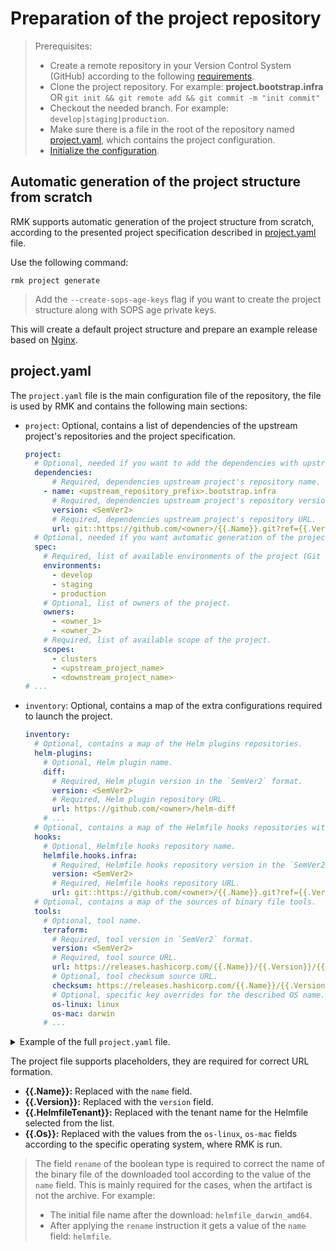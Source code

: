 # Preparation of the project repository

> Prerequisites:
> 
> - Create a remote repository in your Version Control System (GitHub) according to the following [requirements](requirement-for-project-repository.md#requirement-for-project-repository).
> - Clone the project repository. For example: **project.bootstrap.infra** OR `git init && git remote add && git commit -m "init commit"`
> - Checkout the needed branch. For example: `develop|staging|production`.
> - Make sure there is a file in the root of the repository named [project.yaml](#projectyaml), which contains the project configuration.
> - [Initialize the configuration](../configuration-management.md#initialization-of-rmk-configuration).

## Automatic generation of the project structure from scratch

RMK supports automatic generation of the project structure from scratch, according to the presented project specification described in [project.yaml](#projectyaml) file.

Use the following command:

```shell
rmk project generate
```

> Add the `--create-sops-age-keys` flag if you want to create the project structure along with SOPS age private keys.

This will create a default project structure and prepare an example release based on [Nginx](https://nginx.org/).

## project.yaml

The `project.yaml` file is the main configuration file of the repository, the file is used by RMK
and contains the following main sections:

[//]: # (  TODO ACTUALIZE)

* `project`: Optional, contains a list of dependencies of the upstream project's repositories and the project specification.

  ```yaml
  project:
    # Optional, needed if you want to add the dependencies with upstream projects to the downstream project.
    dependencies:
        # Required, dependencies upstream project's repository name.
      - name: <upstream_repository_prefix>.bootstrap.infra
        # Required, dependencies upstream project's repository version in `SemVer2` format, also can be a branch name or a commit hash.
        version: <SemVer2>
        # Required, dependencies upstream project's repository URL.
        url: git::https://github.com/<owner>/{{.Name}}.git?ref={{.Version}}    
    # Optional, needed if you want automatic generation of the project structure from scratch.
    spec:
      # Required, list of available environments of the project (Git branches). 
      environments:
        - develop
        - staging
        - production
      # Optional, list of owners of the project.
      owners:
        - <owner_1>
        - <owner_2>
      # Required, list of available scope of the project.
      scopes:
        - clusters
        - <upstream_project_name>
        - <downstream_project_name>
  # ... 
  ```

[//]: # (  TODO ACTUALIZE)

* `inventory`: Optional, contains a map of the extra configurations required to launch the project.

  ```yaml
  inventory:
    # Optional, contains a map of the Helm plugins repositories.
    helm-plugins:
      # Optional, Helm plugin name.
      diff:
        # Required, Helm plugin version in the `SemVer2` format.
        version: <SemVer2>
        # Required, Helm plugin repository URL.
        url: https://github.com/<owner>/helm-diff
      # ...
    # Optional, contains a map of the Helmfile hooks repositories with shell scripts.
    hooks:
      # Optional, Helmfile hooks repository name.
      helmfile.hooks.infra:
        # Required, Helmfile hooks repository version in the `SemVer2` format.
        version: <SemVer2>
        # Required, Helmfile hooks repository URL.
        url: git::https://github.com/<owner>/{{.Name}}.git?ref={{.Version}}
    # Optional, contains a map of the sources of binary file tools.
    tools:
      # Optional, tool name.
      terraform:
        # Required, tool version in `SemVer2` format.
        version: <SemVer2>
        # Required, tool source URL.
        url: https://releases.hashicorp.com/{{.Name}}/{{.Version}}/{{.Name}}_{{.Version}}_{{.Os}}_amd64.zip
        # Optional, tool checksum source URL.
        checksum: https://releases.hashicorp.com/{{.Name}}/{{.Version}}/{{.Name}}_{{.Version}}_SHA256SUMS
        # Optional, specific key overrides for the described OS name.
        os-linux: linux
        os-mac: darwin
      # ...
  ```
<details>
  <summary>Example of the full <code>project.yaml</code> file.</summary>

[//]: # (  TODO ACTUALIZE)

```yaml
project:
  dependencies:
    - name: deps.bootstrap.infra
      version: v2.17.0
      url: git::https://github.com/edenlabllc/{{.Name}}.git?ref={{.Version}}
  spec:
    environments:
      - develop
      - staging
      - production
    owners:
      - owner1
      - owner2
    scopes:
      - clusters
      - deps
      - project1
inventory:
  helm-plugins:
    diff:
      version: v3.8.1
      url: https://github.com/databus23/helm-diff
    secrets:
      version: v4.5.0
      url: https://github.com/jkroepke/helm-secrets
  hooks:
    helmfile.hooks.infra:
      version: v1.18.0
      url: git::https://github.com/edenlabllc/{{.Name}}.git?ref={{.Version}}
  tools:
    terraform:
      version: 1.0.2
      url: https://releases.hashicorp.com/{{.Name}}/{{.Version}}/{{.Name}}_{{.Version}}_{{.Os}}_amd64.zip
      checksum: https://releases.hashicorp.com/{{.Name}}/{{.Version}}/{{.Name}}_{{.Version}}_SHA256SUMS
      os-linux: linux
      os-mac: darwin
    kubectl:
      version: 1.27.6
      url: https://dl.k8s.io/release/v{{.Version}}/bin/{{.Os}}/amd64/{{.Name}}
      checksum: https://dl.k8s.io/release/v{{.Version}}/bin/{{.Os}}/amd64/{{.Name}}.sha256
      os-linux: linux
      os-mac: darwin
    helm:
      version: 3.10.3
      url: https://get.helm.sh/{{.Name}}-v{{.Version}}-{{.Os}}-amd64.tar.gz
      checksum: https://get.helm.sh/{{.Name}}-v{{.Version}}-{{.Os}}-amd64.tar.gz.sha256sum
      os-linux: linux
      os-mac: darwin
    helmfile:
      version: 0.157.0
      url: https://github.com/{{.Name}}/{{.Name}}/releases/download/v{{.Version}}/{{.Name}}_{{.Version}}_{{.Os}}_amd64.tar.gz
      checksum: https://github.com/{{.Name}}/{{.Name}}/releases/download/v{{.Version}}/{{.Name}}_{{.Version}}_checksums.txt
      os-linux: linux
      os-mac: darwin
    jq:
      version: 1.7
      url: https://github.com/jqlang/{{.Name}}/releases/download/{{.Name}}-{{.Version}}/{{.Name}}-{{.Os}}
      os-linux: linux-amd64
      os-mac: macos-amd64
      rename: true
    sops:
      version: 3.8.1
      url: https://github.com/getsops/{{.Name}}/releases/download/v{{.Version}}/{{.Name}}-v{{.Version}}.{{.Os}}
      os-linux: linux.amd64
      os-mac: darwin
      rename: true
    age:
      version: 1.1.1
      url: https://github.com/FiloSottile/{{.Name}}/releases/download/v{{.Version}}/{{.Name}}-v{{.Version}}-{{.Os}}-amd64.tar.gz
      os-linux: linux
      os-mac: darwin
    k3d:
      version: 5.6.0
      url: https://github.com/k3d-io/{{.Name}}/releases/download/v{{.Version}}/{{.Name}}-{{.Os}}-amd64
      os-linux: linux
      os-mac: darwin
      rename: true
    yq:
      version: 4.35.2
      url: https://github.com/mikefarah/{{.Name}}/releases/download/v{{.Version}}/{{.Name}}_{{.Os}}_amd64
      os-linux: linux
      os-mac: darwin
      rename: true
```

</details>

The project file supports placeholders, they are required for correct URL formation.

* **{{.Name}}:** Replaced with the `name` field.
* **{{.Version}}:** Replaced with the `version` field.
* **{{.HelmfileTenant}}:** Replaced with the tenant name for the Helmfile selected from the list.
* **{{.Os}}:** Replaced with the values from the `os-linux`, `os-mac` fields according to the specific operating system, where RMK is run.

> The field `rename` of the boolean type is required to correct the name of the binary file of the downloaded tool
> according to the value of the `name` field. This is mainly required for the cases, when the artifact is not the archive.
> For example:
> 
> - The initial file name after the download: `helmfile_darwin_amd64`.
> - After applying the `rename` instruction it gets a value of the `name` field: `helmfile`.
